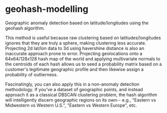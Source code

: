 # geohash-modelling
Geographic anomaly detection based on latitude/longitudes using the geohash algorithm. 

This method is useful because raw clustering based on latitudes/longitudes ignores that they are truly a sphere, making clustering less accurate. Projecting 2d lat/lon data to 3d using havershine distance is also an inaccurate approach prone to error. Projecting geolocations onto a 64x64/128x128 hash map of the world and applying multivariate normals to the centroids of each hash allows us to seed a probability matrix based on a customer's legitimate geographic profile and then likewise assign a probability of outlierness. 

Fascinatingly, you can also apply this in a non-anomaly detection methodology. If you've a dataset of geographic points, and instead approach it as a classical DBSCAN clustering problem, the hash algorithm will intelligently discern geographic regions on its own-- e.g., "Eastern vs Midwestern vs Western U.S.", "Eastern vs Western Europe", etc. 
